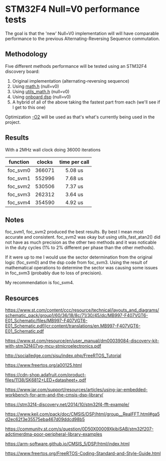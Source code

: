 # STM32F4 Null=V0 performance tests

The goal is that the 'new' Null=V0 implementation will will have comparable performance to the previous Alternating-Reversing Sequence commutation.

## Methodology

Five different methods performance will be tested using an STM32F4 discovery board:

1. Original implementation (alternating-reversing sequence)
1. Using [math.h](https://cplusplus.com/reference/cmath/) (null=v0)
1. Using [utils_math.h](https://github.com/vedderb/bldc/blob/master/util/utils_math.c) (null=v0)
1. Using [onboard dsp](https://www.keil.com/pack/doc/CMSIS/DSP/html/index.html) (null=v0)
1. A hybrid of all of the above taking the fastest part from each (we'll see if I get to this one)

Optimization [-O2](https://developer.arm.com/documentation/dui0375/g/Compiler-Command-line-Options/-Onum?lang=en) will be used as that's what's currently being used in the project.

## Results

With a 2MHz wall clock doing 36000 iterations

**function**|**clocks**|**time per call**
:-----:|:-----:|:-----:
foc_svm0|366071|5.08 us
foc_svm1|552996|7.68 us
foc_svm2|530506|7.37 us
foc_svm3|262312|3.64 us
foc_svm4|354590|4.92 us

## Notes

foc_svm1, foc_svm2 produced the best results.  By best I mean most accurate and consistent.  foc_svm2 was okay but using utils_fast_atan2() did not have as much precision as the other two methods and it was noticable in the duty cycles (1% to 2% different per phase than the other methods).

If it were up to me I would use the sector determination from the original logic (foc_svm0) and the dsp code from foc_svm3. Using the result of mathematical operations to determine the sector was causing some issues in foc_svm3 (probably due to loss of precision).

My recommendation is foc_svm4.

## Resources

https://www.st.com/content/ccc/resource/technical/layouts_and_diagrams/schematic_pack/group1/60/36/18/8c/71/30/45/dc/MB997-F407VGT6-E01_Schematic/files/MB997-F407VGT6-E01_Schematic.pdf/jcr:content/translations/en.MB997-F407VGT6-E01_Schematic.pdf

https://www.st.com/resource/en/user_manual/dm00039084-discovery-kit-with-stm32f407vg-mcu-stmicroelectronics.pdf

http://socialledge.com/sjsu/index.php/FreeRTOS_Tutorial

https://www.freertos.org/a00125.html

https://cdn-shop.adafruit.com/product-files/1138/SK6812+LED+datasheet+.pdf

https://www.iar.com/support/resources/articles/using-iar-embedded-workbench-for-arm-and-the-cmsis-dsp-library/

https://stm32f4-discovery.net/2014/10/stm32f4-fft-example/

https://www.keil.com/pack/doc/CMSIS/DSP/html/group__RealFFT.html#ga5d2ec62f3e35575eba467d09ddcd98b5

https://community.st.com/s/question/0D50X00009XkibiSAB/stm32f207-adctimerdma-poor-peripheral-library-examples

https://arm-software.github.io/CMSIS_5/DSP/html/index.html

https://www.freertos.org/FreeRTOS-Coding-Standard-and-Style-Guide.html
